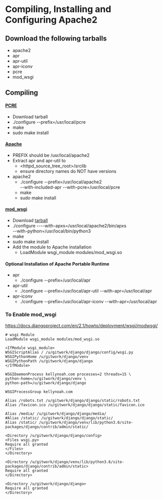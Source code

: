 # Compiling, Installing and Configuring Apache2

## Download the following tarballs
 - apache2
 - apr
 - apr-util
 - apr-iconv
 - pcre
 - mod_wsgi

## Compiling

#### [PCRE](https://ftp.pcre.org/pub/pcre)
 - Download tarball
 - ./configure --prefix=/usr/local/pcre
 - make
 - sudo make install

#### [Apache](http://httpd.apache.org/docs/current/install.html)
 - PREFIX should be /usr/local/apache2
  - Extract apr and apr-util to
    - <httpd_source_tree_root>/srclib
    - ensure directory names do NOT have versions
  - apache2
    - ./configure --prefix=/usr/local/apache2 \
    --with-included-apr --with-pcre=/usr/local/pcre
    - make
    - sudo make install

#### [mod_wsgi](https://modwsgi.readthedocs.io/en/develop/user-guides/quick-installation-guide.html)
 - Download [tarball](https://github.com/GrahamDumpleton/mod_wsgi/releases)
 - ./configure ----with-apxs=/usr/local/apache2/bin/apxs \
 --with-python=/usr/local/bin/python3
 - make
 - sudo make install
 - Add the module to Apache installation
    - LoadModule wsgi_module modules/mod_wsgi.so

#### Optional Installation of Apache Portable Runtime
 - apr
    - ./configure --prefix=/usr/local/apr 
 - apr-util
    - ./configure --prefix=/usr/local/apr-util --with-apr=/usr/local/apr
 - apr-iconv
    - ./configure --prefix=/usr/local/apr-iconv --with-apr=/usr/local/apr


### To Enable mod_wsgi
https://docs.djangoproject.com/en/2.1/howto/deployment/wsgi/modwsgi/

```text
# wsgi Module
LoadModule wsgi_module modules/mod_wsgi.so

<IfModule wsgi_module>
WSGIScriptAlias / /u/gitwork/django/django/config/wsgi.py
WSGIPythonHome /u/gitwork/django/venv
WSGIPythonPath /u/gitwork/django/django
</IfModule>

WSGIDaemonProcess kellynoah.com processes=2 threads=15 \
python-home=/u/gitwork/django/venv \
python-path=/u/gitwork/django/django

WSGIProcessGroup kellynoah.com

Alias /robots.txt /u/gitwork/django/django/static/robots.txt
Alias /favicon.ico /u/gitwork/django/django/static/favicon.ico

Alias /media/ /u/gitwork/django/django/media/
#Alias /static/ /u/gitwork/django/django/static/
Alias /static/ /u/gitwork/django/venv/lib/python3.6/site-packages/django/contrib/admin/static/

<Directory /u/gitwork/django/django/config>
<Files wsgi.py>
Require all granted
</Files>
</Directory>

<Directory /u/gitwork/django/venv/lib/python3.6/site-packages/django/contrib/admin/static>
Require all granted
</Directory>

<Directory /u/gitwork/django/django>
Require all granted
</Directory>

```